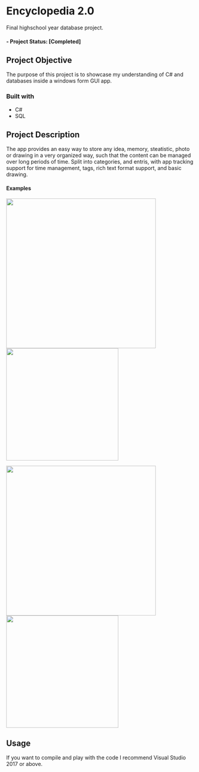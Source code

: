 # Encyclopedia 2.0
Final highschool year database project.

#### - Project Status: [Completed]
## Project Objective
The purpose of this project is to showcase my understanding of C# and databases inside a windows form GUI app.

### Built with
  * C#
  * SQL
  
## Project Description
The app provides an easy way to store any idea, memory, steatistic, photo or drawing in a very organized way, such that the content can be managed over long periods of time.
Split into categories, and entris, with app tracking support for time management, tags, rich text format support, and basic drawing.

#### Examples
<img src="https://i.imgur.com/6MgZL5D.png" width="400"> <img src="https://i.imgur.com/iFlir0s.png" width="300"> 

<img src="https://i.imgur.com/zKcWWsi.png" width="400"> <img src="https://i.imgur.com/Df9AtTW.png" width="300">  

## Usage
If you want to compile and play with the code I recommend Visual Studio 2017 or above.
